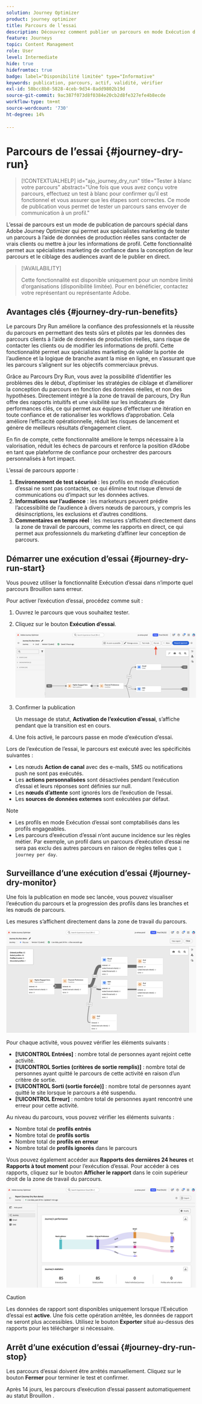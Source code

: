 ```yaml
---
solution: Journey Optimizer
product: journey optimizer
title: Parcours de l’essai
description: Découvrez comment publier un parcours en mode Exécution d’essai
feature: Journeys
topic: Content Management
role: User
level: Intermediate
hide: true
hidefromtoc: true
badge: label="Disponibilité limitée" type="Informative"
keywords: publication, parcours, actif, validité, vérifier
exl-id: 58bcc8b8-5828-4ceb-9d34-8add9802b19d
source-git-commit: 9ac387f073d8f0384e20cb2d8fe327efe4b8ecde
workflow-type: tm+mt
source-wordcount: '730'
ht-degree: 14%

---
```


# Parcours de l’essai {#journey-dry-run}

>[!CONTEXTUALHELP]
>id="ajo_journey_dry_run"
>title="Tester à blanc votre parcours"
>abstract="Une fois que vous avez conçu votre parcours, effectuez un test à blanc pour confirmer qu’il est fonctionnel et vous assurer que les étapes sont correctes. Ce mode de publication vous permet de tester un parcours sans envoyer de communication à un profil."

L’essai de parcours est un mode de publication de parcours spécial dans Adobe Journey Optimizer qui permet aux spécialistes marketing de tester un parcours à l’aide de données de production réelles sans contacter de vrais clients ou mettre à jour les informations de profil.  Cette fonctionnalité permet aux spécialistes marketing de confiance dans la conception de leur parcours et le ciblage des audiences avant de le publier en direct.


>[!AVAILABILITY]
>
>Cette fonctionnalité est disponible uniquement pour un nombre limité d’organisations (disponibilité limitée). Pour en bénéficier, contactez votre représentant ou représentante Adobe.


## Avantages clés {#journey-dry-run-benefits}

Le parcours Dry Run améliore la confiance des professionnels et la réussite du parcours en permettant des tests sûrs et pilotés par les données des parcours clients à l’aide de données de production réelles, sans risque de contacter les clients ou de modifier les informations de profil. Cette fonctionnalité permet aux spécialistes marketing de valider la portée de l’audience et la logique de branche avant la mise en ligne, en s’assurant que les parcours s’alignent sur les objectifs commerciaux prévus.

Grâce au Parcours Dry Run, vous avez la possibilité d’identifier les problèmes dès le début, d’optimiser les stratégies de ciblage et d’améliorer la conception du parcours en fonction des données réelles, et non des hypothèses. Directement intégré à la zone de travail de parcours, Dry Run offre des rapports intuitifs et une visibilité sur les indicateurs de performances clés, ce qui permet aux équipes d’effectuer une itération en toute confiance et de rationaliser les workflows d’approbation. Cela améliore l’efficacité opérationnelle, réduit les risques de lancement et génère de meilleurs résultats d’engagement client.

En fin de compte, cette fonctionnalité améliore le temps nécessaire à la valorisation, réduit les échecs de parcours et renforce la position d’Adobe en tant que plateforme de confiance pour orchestrer des parcours personnalisés à fort impact.

L’essai de parcours apporte :

1. **Environnement de test sécurisé** : les profils en mode d’exécution d’essai ne sont pas contactés, ce qui élimine tout risque d’envoi de communications ou d’impact sur les données actives.
1. **Informations sur l’audience** : les marketeurs peuvent prédire l’accessibilité de l’audience à divers nœuds de parcours, y compris les désinscriptions, les exclusions et d’autres conditions.
1. **Commentaires en temps réel** : les mesures s’affichent directement dans la zone de travail de parcours, comme les rapports en direct, ce qui permet aux professionnels du marketing d’affiner leur conception de parcours.

## Démarrer une exécution d’essai {#journey-dry-run-start}

Vous pouvez utiliser la fonctionnalité Exécution d’essai dans n’importe quel parcours Brouillon sans erreur.

Pour activer l’exécution d’essai, procédez comme suit :

1. Ouvrez le parcours que vous souhaitez tester.
1. Cliquez sur le bouton **Exécution d’essai**.

   ![Démarrer la simulation du parcours ](assets/dry-run-button.png)

1. Confirmer la publication

   Un message de statut, **Activation de l’exécution d’essai**, s’affiche pendant que la transition est en cours.

1. Une fois activé, le parcours passe en mode d’exécution d’essai.

Lors de l’exécution de l’essai, le parcours est exécuté avec les spécificités suivantes :

* Les nœuds **Action de canal** avec des e-mails, SMS ou notifications push ne sont pas exécutés.
* Les **actions personnalisées** sont désactivées pendant l’exécution d’essai et leurs réponses sont définies sur null.
* Les **nœuds d’attente** sont ignorés lors de l’exécution de l’essai.
  <!--You can override the wait block timeouts, then if you have wait blocks duration longer than allowed dry run journey duration, then that branch will not execute completely.-->
* Les **sources de données externes** sont exécutées par défaut.

>[!NOTE]
>
> * Les profils en mode Exécution d’essai sont comptabilisés dans les profils engageables.
> * Les parcours d’exécution d’essai n’ont aucune incidence sur les règles métier. Par exemple, un profil dans un parcours d’exécution d’essai ne sera pas exclu des autres parcours en raison de règles telles que `1 journey per day`.

## Surveillance d’une exécution d’essai {#journey-dry-monitor}

Une fois la publication en mode sec lancée, vous pouvez visualiser l’exécution du parcours et la progression des profils dans les branches et les nœuds de parcours.

Les mesures s’affichent directement dans la zone de travail du parcours.

![Surveiller l’exécution de l’essai de parcours ](assets/dry-run-metrics.png)

Pour chaque activité, vous pouvez vérifier les éléments suivants :

* **[!UICONTROL Entrées]** : nombre total de personnes ayant rejoint cette activité.
* **[!UICONTROL Sorties (critères de sortie remplis)]** : nombre total de personnes ayant quitté le parcours de cette activité en raison d’un critère de sortie.
* **[!UICONTROL Sorti (sortie forcée)]** : nombre total de personnes ayant quitté le site lorsque le parcours a été suspendu.
* **[!UICONTROL Erreur]** : nombre total de personnes ayant rencontré une erreur pour cette activité.


Au niveau du parcours, vous pouvez vérifier les éléments suivants :

* Nombre total de **profils entrés**
* Nombre total de **profils sortis**
* Nombre total de **profils en erreur**
* Nombre total de **profils ignorés** dans le parcours

Vous pouvez également accéder aux **Rapports des dernières 24 heures** et **Rapports à tout moment** pour l’exécution d’essai. Pour accéder à ces rapports, cliquez sur le bouton **Afficher le rapport** dans le coin supérieur droit de la zone de travail du parcours.

![Accédez aux rapports pour l’exécution de l’essai du parcours ](assets/dry-run-report.png)

>[!CAUTION]
>
> Les données de rapport sont disponibles uniquement lorsque l’Exécution d’essai est **active**.  Une fois cette opération arrêtée, les données de rapport ne seront plus accessibles. Utilisez le bouton **Exporter** situé au-dessus des rapports pour les télécharger si nécessaire.


## Arrêt d’une exécution d’essai {#journey-dry-run-stop}

Les parcours d’essai doivent être arrêtés manuellement. Cliquez sur le bouton **Fermer** pour terminer le test et confirmer.

Après 14 jours, les parcours d’exécution d’essai passent automatiquement au statut Brouillon .
